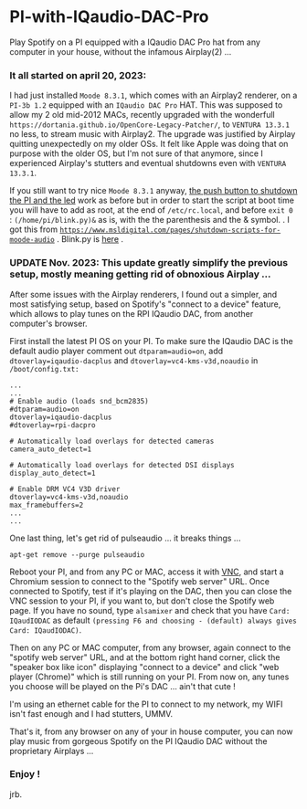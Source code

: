 # PI-with-IQaudio-DAC-Pro
Play Spotify on a PI equipped with a IQaudio DAC Pro hat from any computer in your house, without the infamous Airplay(2) ...
###  It all started on april 20, 2023:
  
  I had just installed `Moode 8.3.1`, which comes with an Airplay2 renderer, on a `PI-3b 1.2` equipped with an `IQaudio DAC Pro` HAT. This was supposed to allow my 2 old mid-2012 MACs, recently upgraded with the wonderfull `https://dortania.github.io/OpenCore-Legacy-Patcher/`, to `VENTURA 13.3.1` no less, to stream music with Airplay2. The upgrade was justified by Airplay quitting unexpectedly on my older OSs. It felt like Apple was doing that on purpose with the older OS, but I'm not sure of that anymore, since I experienced Airplay's stutters and eventual shutdowns even with `VENTURA 13.3.1`.

  If you still want to try nice `Moode 8.3.1` anyway, [the push button to shutdown the PI and the led](https://github.com/jeanrocco/PI-shutdown-push-button/tree/master) work as before but in order to start the script at boot time you will have to add as root, at the end of  `/etc/rc.local`, and before `exit 0` : `(/home/pi/blink.py)&` as is, with the the parenthesis and the & symbol. . I got this from [`https://www.msldigital.com/pages/shutdown-scripts-for-moode-audio`](https://www.msldigital.com/pages/shutdown-scripts-for-moode-audio) . Blink.py is [here](https://github.com/jeanrocco/PI-shutdown-push-button/blob/master/blink.py.github) .

### UPDATE Nov. 2023: This update greatly simplify the previous setup, mostly meaning getting rid of obnoxious Airplay ...

  After some issues with the Airplay renderers, I found out a simpler, and most satisfying setup, based on Spotify's "connect to a device" feature, which allows to play tunes on the RPI IQaudio DAC, from another computer's browser.
  
  First install the latest PI OS on your PI. To make sure the IQaudio DAC is the default audio player comment out `dtparam=audio=on`, add `dtoverlay=iqaudio-dacplus` and `dtoverlay=vc4-kms-v3d,noaudio` in `/boot/config.txt:` 
```
...
...
# Enable audio (loads snd_bcm2835)
#dtparam=audio=on                       
dtoverlay=iqaudio-dacplus
#dtoverlay=rpi-dacpro

# Automatically load overlays for detected cameras
camera_auto_detect=1

# Automatically load overlays for detected DSI displays
display_auto_detect=1

# Enable DRM VC4 V3D driver
dtoverlay=vc4-kms-v3d,noaudio
max_framebuffers=2
...
...
``` 
One last thing, let's get rid of pulseaudio ... it breaks things ...
 
 `apt-get remove --purge pulseaudio`
 
 Reboot your PI, and from any PC or MAC, access it with [VNC](https://raspberrypi.stackexchange.com/a/145839/160241), and start a Chromium session to connect to the "Spotify web server" URL. Once connected to Spotify, test if it's playing on the DAC, then you can close the VNC session to your PI, if you want to, but don't close the Spotify web page. If you have no sound, type `alsamixer` and check that you have `Card: IQaudIODAC` as default `(pressing F6 and choosing - (default) always gives Card: IQaudIODAC)`.  
 
 Then on any PC or MAC computer, from any browser, again connect to the "spotify web server" URL, and at the bottom right hand corner, click the "speaker box like icon" displaying "connect to a device" and click "web player (Chrome)" which is still running on your PI. From now on, any tunes you choose will be played on the Pi's DAC ... ain't that cute !

 I'm using an ethernet cable for the PI to connect to my network, my WIFI isn't fast enough and I had stutters, UMMV.
 
 That's it, from any browser on any of your in house computer, you can now play music from gorgeous Spotify on the PI IQaudio DAC without the proprietary Airplays ...

 
 
  

### Enjoy !
jrb.
